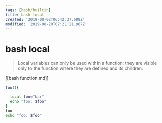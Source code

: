 ```yaml
---
tags: [bash/builtin]
title: bash local
created: '2019-08-02T06:42:37.608Z'
modified: '2019-08-20T07:21:21.967Z'
---
```


# bash local

> Local variables can only be used within a function; they are visible only to the function where they are defined and its children.

[[bash function.md]]

```sh
foo(){

  local foo="bar"
  echo "foo: $foo"
}
foo
echo "foo: $foo"
```
